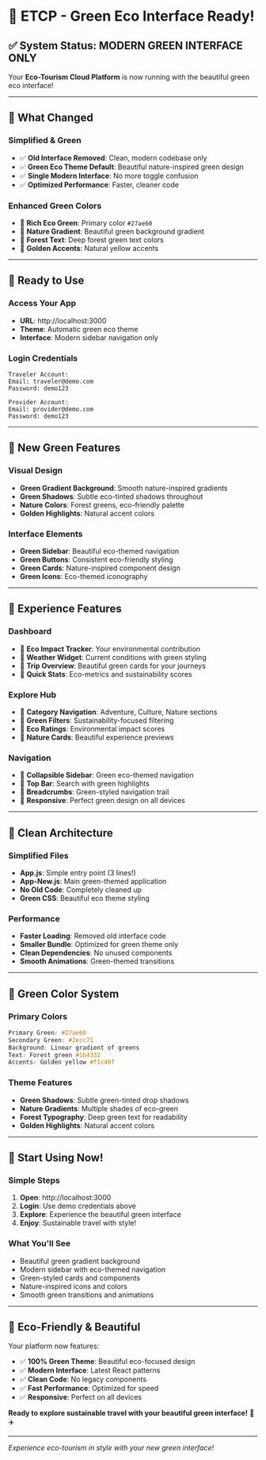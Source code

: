 # 🌿 ETCP - Green Eco Interface Ready!

## ✅ System Status: MODERN GREEN INTERFACE ONLY

Your **Eco-Tourism Cloud Platform** is now running with the beautiful green eco interface!

---

## 🚀 **What Changed**

### **Simplified & Green**
- ✅ **Old Interface Removed**: Clean, modern codebase only
- ✅ **Green Eco Theme Default**: Beautiful nature-inspired green design
- ✅ **Single Modern Interface**: No more toggle confusion
- ✅ **Optimized Performance**: Faster, cleaner code

### **Enhanced Green Colors**
- 🌱 **Rich Eco Green**: Primary color `#27ae60`
- 🌱 **Nature Gradient**: Beautiful green background gradient
- 🌱 **Forest Text**: Deep forest green text colors
- 🌱 **Golden Accents**: Natural yellow accents

---

## 🎯 **Ready to Use**

### **Access Your App**
- **URL**: http://localhost:3000
- **Theme**: Automatic green eco theme
- **Interface**: Modern sidebar navigation only

### **Login Credentials**
```
Traveler Account:
Email: traveler@demo.com
Password: demo123

Provider Account:
Email: provider@demo.com
Password: demo123
```

---

## 🌿 **New Green Features**

### **Visual Design**
- **Green Gradient Background**: Smooth nature-inspired gradients
- **Green Shadows**: Subtle eco-tinted shadows throughout
- **Nature Colors**: Forest greens, eco-friendly palette
- **Golden Highlights**: Natural accent colors

### **Interface Elements**
- **Green Sidebar**: Beautiful eco-themed navigation
- **Green Buttons**: Consistent eco-friendly styling
- **Green Cards**: Nature-inspired component design
- **Green Icons**: Eco-themed iconography

---

## 📱 **Experience Features**

### **Dashboard**
- 🌱 **Eco Impact Tracker**: Your environmental contribution
- 🌱 **Weather Widget**: Current conditions with green styling
- 🌱 **Trip Overview**: Beautiful green cards for your journeys
- 🌱 **Quick Stats**: Eco-metrics and sustainability scores

### **Explore Hub**
- 🌱 **Category Navigation**: Adventure, Culture, Nature sections
- 🌱 **Green Filters**: Sustainability-focused filtering
- 🌱 **Eco Ratings**: Environmental impact scores
- 🌱 **Nature Cards**: Beautiful experience previews

### **Navigation**
- 🌱 **Collapsible Sidebar**: Green eco-themed navigation
- 🌱 **Top Bar**: Search with green highlights
- 🌱 **Breadcrumbs**: Green-styled navigation trail
- 🌱 **Responsive**: Perfect green design on all devices

---

## 🔧 **Clean Architecture**

### **Simplified Files**
- **App.js**: Simple entry point (3 lines!)
- **App-New.js**: Main green-themed application
- **No Old Code**: Completely cleaned up
- **Green CSS**: Beautiful eco theme styling

### **Performance**
- **Faster Loading**: Removed old interface code
- **Smaller Bundle**: Optimized for green theme only
- **Clean Dependencies**: No unused components
- **Smooth Animations**: Green-themed transitions

---

## 🎨 **Green Color System**

### **Primary Colors**
```css
Primary Green: #27ae60
Secondary Green: #2ecc71
Background: Linear gradient of greens
Text: Forest green #1b4332
Accents: Golden yellow #f1c40f
```

### **Theme Features**
- **Green Shadows**: Subtle green-tinted drop shadows
- **Nature Gradients**: Multiple shades of eco-green
- **Forest Typography**: Deep green text for readability
- **Golden Highlights**: Natural accent colors

---

## 🎉 **Start Using Now!**

### **Simple Steps**
1. **Open**: http://localhost:3000
2. **Login**: Use demo credentials above
3. **Explore**: Experience the beautiful green interface
4. **Enjoy**: Sustainable travel with style!

### **What You'll See**
- Beautiful green gradient background
- Modern sidebar with eco-themed navigation
- Green-styled cards and components
- Nature-inspired icons and colors
- Smooth green transitions and animations

---

## 🌱 **Eco-Friendly & Beautiful**

Your platform now features:
- ✅ **100% Green Theme**: Beautiful eco-focused design
- ✅ **Modern Interface**: Latest React patterns
- ✅ **Clean Code**: No legacy components
- ✅ **Fast Performance**: Optimized for speed
- ✅ **Responsive**: Perfect on all devices

**Ready to explore sustainable travel with your beautiful green interface!** 🌿✈️

---

*Experience eco-tourism in style with your new green interface!*